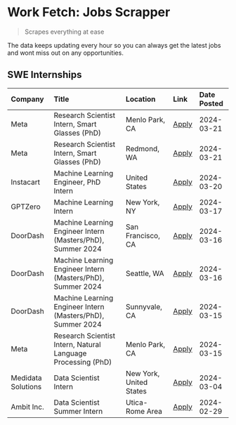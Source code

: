 # Work Fetch: Jobs Scrapper
> Scrapes everything at ease

The data keeps updating every hour so you can always get the latest jobs and wont miss out on any opportunities.

## SWE Internships
<!--START_SECTION:workfetch-->
| Company            | Title                                                        | Location                | Link                                                                                                                                                                                                                                                                       | Date Posted   |
|:-------------------|:-------------------------------------------------------------|:------------------------|:---------------------------------------------------------------------------------------------------------------------------------------------------------------------------------------------------------------------------------------------------------------------------|:--------------|
| Meta               | Research Scientist Intern, Smart Glasses (PhD)               | Menlo Park, CA          | [Apply](https://www.linkedin.com/jobs/view/research-scientist-intern-smart-glasses-phd-at-meta-3811308332?refId=n7RPumpiLkoUTfun9%2FngNw%3D%3D&trackingId=SMX6om0DirGp7XcAwt%2F8Gw%3D%3D&position=10&pageNum=0&trk=public_jobs_jserp-result_search-card)                   | 2024-03-21    |
| Meta               | Research Scientist Intern, Smart Glasses (PhD)               | Redmond, WA             | [Apply](https://www.linkedin.com/jobs/view/research-scientist-intern-smart-glasses-phd-at-meta-3811304794?refId=n7RPumpiLkoUTfun9%2FngNw%3D%3D&trackingId=8ud3qffvXrrSrI5CfEzpZQ%3D%3D&position=14&pageNum=0&trk=public_jobs_jserp-result_search-card)                     | 2024-03-21    |
| Instacart          | Machine Learning Engineer, PhD Intern                        | United States           | [Apply](https://www.linkedin.com/jobs/view/machine-learning-engineer-phd-intern-at-instacart-3815634369?refId=n7RPumpiLkoUTfun9%2FngNw%3D%3D&trackingId=oDhRx17fv7aRiOe0pXqi%2Fw%3D%3D&position=5&pageNum=0&trk=public_jobs_jserp-result_search-card)                      | 2024-03-20    |
| GPTZero            | Machine Learning Intern                                      | New York, NY            | [Apply](https://www.linkedin.com/jobs/view/machine-learning-intern-at-gptzero-3860723963?refId=n7RPumpiLkoUTfun9%2FngNw%3D%3D&trackingId=2KCQt05QVeSjjtGpceu%2FPg%3D%3D&position=11&pageNum=0&trk=public_jobs_jserp-result_search-card)                                    | 2024-03-17    |
| DoorDash           | Machine Learning Engineer Intern (Masters/PhD), Summer 2024  | San Francisco, CA       | [Apply](https://www.linkedin.com/jobs/view/machine-learning-engineer-intern-masters-phd-summer-2024-at-doordash-3736457737?refId=n7RPumpiLkoUTfun9%2FngNw%3D%3D&trackingId=3LJ6wpvfxPnyYCsHZp05%2FA%3D%3D&position=3&pageNum=0&trk=public_jobs_jserp-result_search-card)   | 2024-03-16    |
| DoorDash           | Machine Learning Engineer Intern (Masters/PhD), Summer 2024  | Seattle, WA             | [Apply](https://www.linkedin.com/jobs/view/machine-learning-engineer-intern-masters-phd-summer-2024-at-doordash-3736455966?refId=n7RPumpiLkoUTfun9%2FngNw%3D%3D&trackingId=exhi0NtNgcLhgHHKDSqJ0Q%3D%3D&position=4&pageNum=0&trk=public_jobs_jserp-result_search-card)     | 2024-03-16    |
| DoorDash           | Machine Learning Engineer Intern (Masters/PhD), Summer 2024  | Sunnyvale, CA           | [Apply](https://www.linkedin.com/jobs/view/machine-learning-engineer-intern-masters-phd-summer-2024-at-doordash-3736454973?refId=n7RPumpiLkoUTfun9%2FngNw%3D%3D&trackingId=2Rg%2FgkSMCwWGBazWOzYSWQ%3D%3D&position=2&pageNum=0&trk=public_jobs_jserp-result_search-card)   | 2024-03-15    |
| Meta               | Research Scientist Intern, Natural Language Processing (PhD) | Menlo Park, CA          | [Apply](https://www.linkedin.com/jobs/view/research-scientist-intern-natural-language-processing-phd-at-meta-3858718375?refId=n7RPumpiLkoUTfun9%2FngNw%3D%3D&trackingId=rw%2FnN%2BRRPDvbN%2BCeiAmhmA%3D%3D&position=13&pageNum=0&trk=public_jobs_jserp-result_search-card) | 2024-03-15    |
| Medidata Solutions | Data Scientist Intern                                        | New York, United States | [Apply](https://www.linkedin.com/jobs/view/data-scientist-intern-at-medidata-solutions-3810253704?refId=n7RPumpiLkoUTfun9%2FngNw%3D%3D&trackingId=MBvI1jwohyKmTnG1qfz53w%3D%3D&position=12&pageNum=0&trk=public_jobs_jserp-result_search-card)                             | 2024-03-04    |
| Ambit Inc.         | Data Scientist Summer Intern                                 | Utica-Rome Area         | [Apply](https://www.linkedin.com/jobs/view/data-scientist-summer-intern-at-ambit-inc-3843121918?refId=n7RPumpiLkoUTfun9%2FngNw%3D%3D&trackingId=tcF8FhtWRpj%2B0HOfiptdUQ%3D%3D&position=6&pageNum=0&trk=public_jobs_jserp-result_search-card)                              | 2024-02-29    |
<!--END_SECTION:workfetch-->
